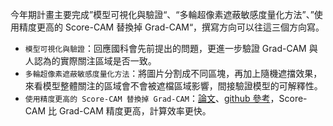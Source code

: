 今年期計畫主要完成”模型可視化與驗證“、“多輪超像素遮蔽敏感度量化方法”、”使用精度更高的 Score-CAM 替換掉 Grad-CAM“，撰寫方向可以往這三個方向寫。

- `模型可視化與驗證`：回應國科會先前提出的問題，更進一步驗證 Grad-CAM 與人認為的實際關注區域是否一致。
- `多輪超像素遮蔽敏感度量化方法`：將圖片分割成不同區塊，再加上隨機遮擋效果，來看模型整體關注的區域會不會被遮檔區域影響，間接驗證模型的可解釋性。
- `使用精度更高的 Score-CAM 替換掉 Grad-CAM`：[論文](https://arxiv.org/abs/1910.01279)、[github 參考](https://github.com/tabayashi0117/Score-CAM)，Score-CAM 比 Grad-CAM 精度更高，計算效率更快。
